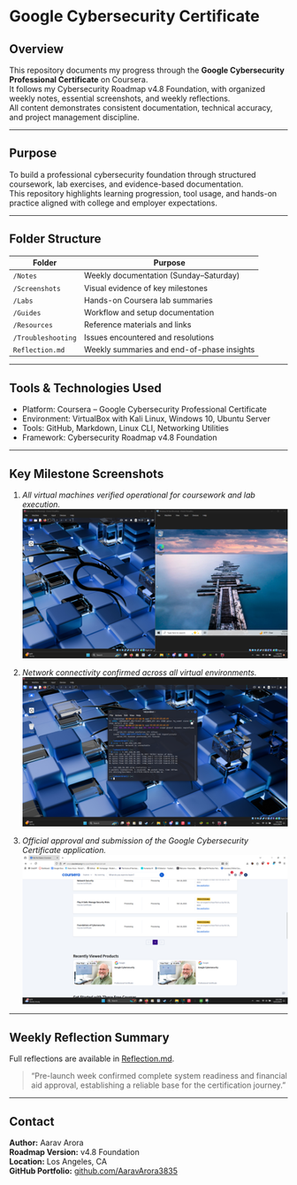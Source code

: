 # Google Cybersecurity Certificate

## Overview
This repository documents my progress through the **Google Cybersecurity Professional Certificate** on Coursera.  
It follows my Cybersecurity Roadmap v4.8 Foundation, with organized weekly notes, essential screenshots, and weekly reflections.  
All content demonstrates consistent documentation, technical accuracy, and project management discipline.

---

## Purpose
To build a professional cybersecurity foundation through structured coursework, lab exercises, and evidence-based documentation.  
This repository highlights learning progression, tool usage, and hands-on practice aligned with college and employer expectations.

---

## Folder Structure
| Folder | Purpose |
|--------|----------|
| `/Notes` | Weekly documentation (Sunday–Saturday) |
| `/Screenshots` | Visual evidence of key milestones |
| `/Labs` | Hands-on Coursera lab summaries |
| `/Guides` | Workflow and setup documentation |
| `/Resources` | Reference materials and links |
| `/Troubleshooting` | Issues encountered and resolutions |
| `Reflection.md` | Weekly summaries and end-of-phase insights |

---

## Tools & Technologies Used
- Platform: Coursera – Google Cybersecurity Professional Certificate  
- Environment: VirtualBox with Kali Linux, Windows 10, Ubuntu Server  
- Tools: GitHub, Markdown, Linux CLI, Networking Utilities  
- Framework: Cybersecurity Roadmap v4.8 Foundation  

---

## Key Milestone Screenshots
1. *All virtual machines verified operational for coursework and lab execution.*
![VMs Successfully Booted](/Screenshots/2025-10-12_VMs_Succesfully_Booted.png)  

2. *Network connectivity confirmed across all virtual environments.*
![Ping Test Readiness Check](/Screenshots/2025-10-12_Ping_Test_Readiness_Check.png)  

3. *Official approval and submission of the Google Cybersecurity Certificate application.*
![Coursera Financial Aid Confirmation](/Screenshots/2025-10-13_Coursera_Financial_Aid_Application_3.png)  


---

## Weekly Reflection Summary
Full reflections are available in [Reflection.md](./Reflection.md).  
> “Pre-launch week confirmed complete system readiness and financial aid approval, establishing a reliable base for the certification journey.”

---

## Contact
**Author:** Aarav Arora  
**Roadmap Version:** v4.8 Foundation  
**Location:** Los Angeles, CA  
**GitHub Portfolio:** [github.com/AaravArora3835](https://github.com/AaravArora3835)
